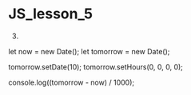 # JS_lesson_5

3) 
let now = new Date(); 
let tomorrow = new Date();

tomorrow.setDate(10);
tomorrow.setHours(0, 0, 0, 0);

console.log((tomorrow - now) / 1000);

